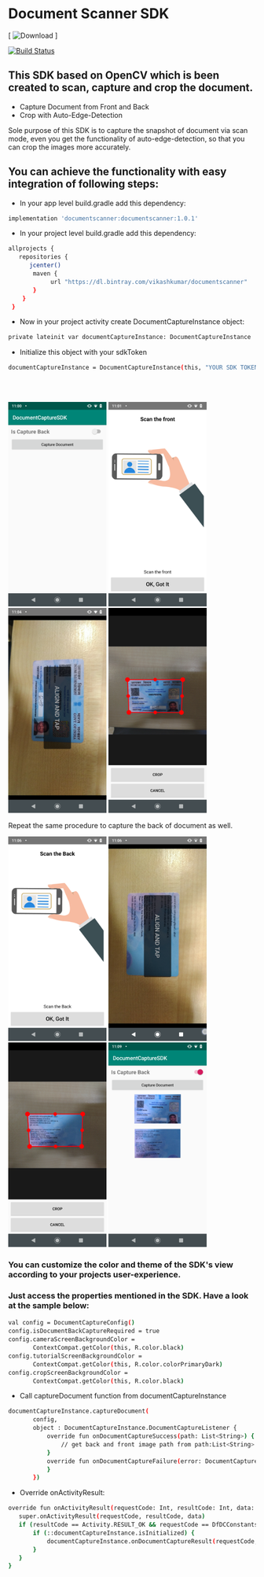 # Document Scanner SDK
 [ ![Download](https://api.bintray.com/packages/vikashkumar/documentscanner/documentscanner/images/download.svg) ]

[![Build Status](https://travis-ci.org/joemccann/dillinger.svg?branch=master)](https://travis-ci.org/joemccann/dillinger)

## This SDK based on OpenCV which is been created to scan, capture and crop the document.

- Capture Document from Front and Back
- Crop with Auto-Edge-Detection

Sole purpose of this SDK is to capture the snapshot of document via scan mode, even you get the functionality of auto-edge-detection, so that you can crop the images more accurately.

## You can achieve the functionality with easy integration of following steps:
- In your app level build.gradle add this dependency:
```sh
implementation 'documentscanner:documentscanner:1.0.1'
```
- In your project level build.gradle add this dependency:
```sh 
allprojects {
   repositories {
      jcenter()
       maven {
            url "https://dl.bintray.com/vikashkumar/documentscanner" 
       }
    }
 } 
```
- Now in your project activity create DocumentCaptureInstance object: 
```sh
private lateinit var documentCaptureInstance: DocumentCaptureInstance
```
- Initialize this object with your sdkToken 
```sh
documentCaptureInstance = DocumentCaptureInstance(this, "YOUR SDK TOKEN")
```
<br>
<br>
<p align="left">
<img src="Screenshot_20190220-110035.png" width="200"/>
<img src="Screenshot_20190220-110122.png" width="200"/>
<img src="Screenshot_20190220-110454.png" width="200"/>
<img src="Screenshot_20190220-110512.png" width="200"/> <br>
  
Repeat the same procedure to capture the back of document as well.
  
<p align="left">
<img src="Screenshot_20190220-110604.png" width="200"/>
<img src="Screenshot_20190220-110623.png" width="200"/>
<img src="Screenshot_20190220-110818.png" width="200"/>
<img src="Screenshot_20190220-110908.png" width="200"/>


### You can customize the color and theme of the SDK's view according to your projects user-experience.
### Just access the properties mentioned in the SDK. Have a look at the sample below:

```sh
val config = DocumentCaptureConfig()
config.isDocumentBackCaptureRequired = true
config.cameraScreenBackgroundColor =
       ContextCompat.getColor(this, R.color.black)
config.tutorialScreenBackgroundColor =
       ContextCompat.getColor(this, R.color.colorPrimaryDark)
config.cropScreenBackgroundColor =
       ContextCompat.getColor(this, R.color.black)
```
- Call captureDocument function from documentCaptureInstance
```sh
documentCaptureInstance.captureDocument(
       config,
       object : DocumentCaptureInstance.DocumentCaptureListener {
           override fun onDocumentCaptureSuccess(path: List<String>) {
               // get back and front image path from path:List<String>
           }
           override fun onDocumentCaptureFailure(error: DocumentCaptureInstance.DocumentCaptureError) {
           }
       })
```
- Override onActivityResult:
```sh
override fun onActivityResult(requestCode: Int, resultCode: Int, data: Intent?) {
   super.onActivityResult(requestCode, resultCode, data)
   if (resultCode == Activity.RESULT_OK && requestCode == DfDCConstants.REQUEST_CODE_DOCUMENT_CAPTURE_INSTANCE) {
       if (::documentCaptureInstance.isInitialized) {
           documentCaptureInstance.onDocumentCaptureResult(requestCode, resultCode, data)
       }
   }
}
```
